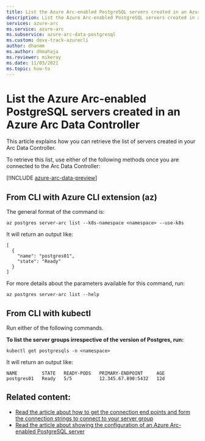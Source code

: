 ```yaml
---
title: List the Azure Arc-enabled PostgreSQL servers created in an Azure Arc Data Controller
description: List the Azure Arc-enabled PostgreSQL servers created in an Azure Arc Data Controller
services: azure-arc
ms.service: azure-arc
ms.subservice: azure-arc-data-postgresql
ms.custom: devx-track-azurecli
author: dhanmm
ms.author: dhmahaja
ms.reviewer: mikeray
ms.date: 11/03/2021
ms.topic: how-to
---
```


# List the Azure Arc-enabled PostgreSQL servers created in an Azure Arc Data Controller

This article explains how you can retrieve the list of servers created in your Arc Data Controller.

To retrieve this list, use either of the following methods once you are connected to the Arc Data Controller:

[!INCLUDE [azure-arc-data-preview](../../../includes/azure-arc-data-preview.md)]

## From CLI with Azure CLI extension (az)

The general format of the command is:
```azurecli
az postgres server-arc list --k8s-namespace <namespace> --use-k8s
```

It will return an output like:
```console
[
  {
    "name": "postgres01",
    "state": "Ready"
  }
]
```
For more details about the parameters available for this command, run:
```azurecli
az postgres server-arc list --help
```

## From CLI with kubectl
Run either of the following commands.

**To list the server groups irrespective of the version of Postgres, run:**
```console
kubectl get postgresqls -n <namespace>
```
It will return an output like:
```console
NAME         STATE   READY-PODS   PRIMARY-ENDPOINT     AGE
postgres01   Ready   5/5          12.345.67.890:5432   12d
```

## Related content:

* [Read the article about how to get the connection end points and form the connection strings to connect to your server group](get-connection-endpoints-and-connection-strings-postgresql-server.md)
* [Read the article about showing the configuration of an Azure Arc-enabled PostgreSQL server](show-configuration-postgresql-server.md)
